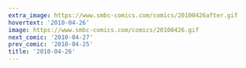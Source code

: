 ```yaml
---
extra_image: https://www.smbc-comics.com/comics/20100426after.gif
hovertext: '2010-04-26'
image: https://www.smbc-comics.com/comics/20100426.gif
next_comic: '2010-04-27'
prev_comic: '2010-04-25'
title: '2010-04-26'
---
```


